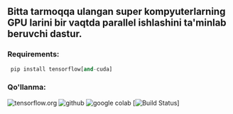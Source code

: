 ## Bitta tarmoqqa ulangan super kompyuterlarning GPU larini bir vaqtda parallel ishlashini ta'minlab beruvchi dastur.


### **Requirements:**
```python
 pip install tensorflow[and-cuda]
```

### **Qo'llanma:**
![tensorflow.org](https://www.tensorflow.org/guide/distributed_training?hl=ru)
![github](https://github.com/tensorflow/docs/blob/master/site/en/guide/distributed_training.ipynb)
![google colab](https://colab.research.google.com/github/tensorflow/docs/blob/master/site/en/guide/distributed_training.ipynb)
[![Build Status](https://img.shields.io/endpoint.svg?url=https%3A%2F%2Factions-badge.atrox.dev%2Fatrox%2Fsync-dotenv%2Fbadge&style=flat)]
